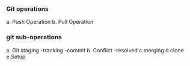 ### Git operations
a. Push Operation
b. Pull Operation

### git sub-operations
a. Git staging
    -tracking
    -commit
b. Conflict
    -resolved
c.merging
d.clone
e.Setup